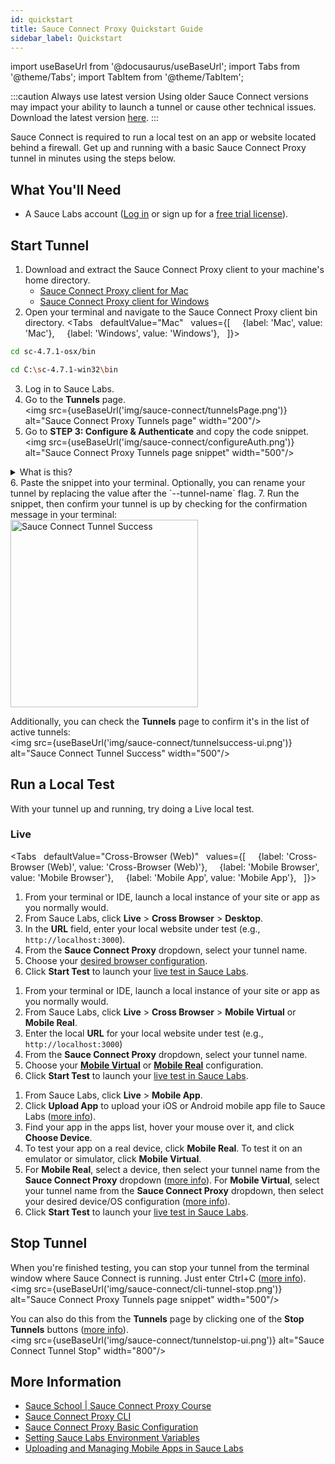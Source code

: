```yaml
---
id: quickstart
title: Sauce Connect Proxy Quickstart Guide
sidebar_label: Quickstart
---
```


import useBaseUrl from '@docusaurus/useBaseUrl';
import Tabs from '@theme/Tabs';
import TabItem from '@theme/TabItem';

:::caution Always use latest version
Using older Sauce Connect versions may impact your ability to launch a tunnel or cause other technical issues. Download the latest version [here](/secure-connections/sauce-connect/installation/).
:::

Sauce Connect is required to run a local test on an app or website located behind a firewall. Get up and running with a basic Sauce Connect Proxy tunnel in minutes using the steps below.


## What You'll Need
* A Sauce Labs account ([Log in](https://accounts.saucelabs.com/am/XUI/#login/) or sign up for a [free trial license](https://saucelabs.com/sign-up)).


## Start Tunnel

1. Download and extract the Sauce Connect Proxy client to your machine's home directory.
   * [Sauce Connect Proxy client for Mac](https://saucelabs.com/downloads/sc-4.7.1-osx.zip)
   * [Sauce Connect Proxy client for Windows](https://saucelabs.com/downloads/sc-4.7.1-win32.zip)
2. Open your terminal and navigate to the Sauce Connect Proxy client bin directory.
  <Tabs
    defaultValue="Mac"
    values={[
      {label: 'Mac', value: 'Mac'},
      {label: 'Windows', value: 'Windows'},
    ]}>

  <TabItem value="Mac">

  ```bash
  cd sc-4.7.1-osx/bin
  ```

  </TabItem>
  <TabItem value="Windows">

  ```bash
  cd C:\sc-4.7.1-win32\bin
  ```
  </TabItem>
  </Tabs>

3. Log in to Sauce Labs.
4. Go to the **Tunnels** page.<br/><img src={useBaseUrl('img/sauce-connect/tunnelsPage.png')} alt="Sauce Connect Proxy Tunnels page" width="200"/>
5. Go to **STEP 3: Configure & Authenticate** and copy the code snippet.<br/><img src={useBaseUrl('img/sauce-connect/configureAuth.png')} alt="Sauce Connect Proxy Tunnels page snippet" width="500"/>
<details><summary>What is this?</summary>
This snippet contains your authentication credentials (username and access key), selects a Sauce Labs Data Center, and applies a name to your tunnel.
</details>
6. Paste the snippet into your terminal. Optionally, you can rename your tunnel by replacing the value after the `--tunnel-name` flag.
7. Run the snippet, then confirm your tunnel is up by checking for the confirmation message in your terminal:<br/><img src={useBaseUrl('img/sauce-connect/cli-tunnel-confirmation.png')} alt="Sauce Connect Tunnel Success" width="300"/>

  Additionally, you can check the **Tunnels** page to confirm it's in the list of active tunnels:<br/><img src={useBaseUrl('img/sauce-connect/tunnelsuccess-ui.png')} alt="Sauce Connect Tunnel Success" width="500"/>


## Run a Local Test

With your tunnel up and running, try doing a Live <!--or Automated--> local test.

### Live

<Tabs
    defaultValue="Cross-Browser (Web)"
    values={[
      {label: 'Cross-Browser (Web)', value: 'Cross-Browser (Web)'},
      {label: 'Mobile Browser', value: 'Mobile Browser'},
      {label: 'Mobile App', value: 'Mobile App'},
    ]}>

<TabItem value="Cross-Browser (Web)">

1. From your terminal or IDE, launch a local instance of your site or app as you normally would.
2. From Sauce Labs, click **Live** > **Cross Browser** > **Desktop**.
3. In the **URL** field, enter your local website under test (e.g., `http://localhost:3000`).
4. From the **Sauce Connect Proxy** dropdown, select your tunnel name.
5. Choose your [desired browser configuration](/web-apps/live-testing/live-cross-browser-testing/#testing-on-a-desktop-browser).
6. Click **Start Test** to launch your [live test in Sauce Labs](/web-apps/live-testing/live-cross-browser-testing/#live-desktop-test-interface).

</TabItem>
<TabItem value="Mobile Browser">

1. From your terminal or IDE, launch a local instance of your site or app as you normally would.
2. From Sauce Labs, click **Live** > **Cross Browser** > **Mobile Virtual** or **Mobile Real**.
3. Enter the local **URL** for your local website under test (e.g., `http://localhost:3000`)
4. From the **Sauce Connect Proxy** dropdown, select your tunnel name.
5. Choose your [**Mobile Virtual**](/web-apps/live-testing/live-cross-browser-testing/#virtual-device) or [**Mobile Real**](/web-apps/live-testing/live-cross-browser-testing/#real-device) configuration.
6. Click **Start Test** to launch your [live test in Sauce Labs](/web-apps/live-testing/live-cross-browser-testing/#testing-on-a-mobile-browser).

</TabItem>
<TabItem value="Mobile App">

1. From Sauce Labs, click **Live** > **Mobile App**.
2. Click **Upload App** to upload your iOS or Android mobile app file to Sauce Labs ([more info](/mobile-apps/live-testing/live-mobile-app-testing/#uploading-an-app)).
3. Find your app in the apps list, hover your mouse over it, and click **Choose Device**.
4. To test your app on a real device, click **Mobile Real**. To test it on an emulator or simulator, click **Mobile Virtual**.
5. For **Mobile Real**, select a device, then select your tunnel name from the **Sauce Connect Proxy** dropdown ([more info](/mobile-apps/live-testing/live-mobile-app-testing/#real-devices)). For **Mobile Virtual**, select your tunnel name from the **Sauce Connect Proxy** dropdown, then select your desired device/OS configuration ([more info](/mobile-apps/live-testing/live-mobile-app-testing/#virtual-devices)).
6. Click **Start Test** to launch your [live test in Sauce Labs](/mobile-apps/live-testing/live-mobile-app-testing/#live-test-interface).

</TabItem>
</Tabs>


<!--

### Automated

<Tabs
    defaultValue="Cross-Browser (Web)"
    values={[
      {label: 'Cross-Browser (Web)', value: 'Cross-Browser (Web)'},
      {label: 'Mobile Browser', value: 'Mobile Browser'},
      {label: 'Mobile App', value: 'Mobile App'},
    ]}>

<TabItem value="Cross-Browser (Web)">

1. Open your automated test script. If you don't have one, try using one of our [sample scripts](https://github.com/saucelabs-training).
2. In your `sauce:options` capabilities section, add the `tunnelName` capability. The value needs to match what you named your tunnel in the CLI terminal (`--tunnel-name`) at launch. Here's an example:
  ```js
  capabilities: {
    browserName: 'chrome',
    browserVersion: '87.0',
    'sauce:options': {
      username: <your username>,
      accessKey: <your access key>,
      tunnelName: <your tunnel name>,
    },
  },
  ```

</TabItem>
<TabItem value="Mobile Browser">

1. Open your automated test script. If you don't have one, try using one of our [sample scripts](https://github.com/saucelabs-training).
2. In your `sauce:options` capabilities section, add the `tunnelName` capability. The value needs to match what you named your tunnel in the CLI terminal (`--tunnel-name`) at launch. Here's an example:
  ```js
  capabilities: {
    browserName: 'chrome',
    browserVersion: '87.0',
    'sauce:options': {
      username: <your username>,
      accessKey: <your access key>,
      tunnelName: <your tunnel name>,
    },
  },
  ```

</TabItem>
<TabItem value="Mobile App">

1. First, you'll need to upload your iOS or Android mobile app file to Sauce Storage. You can either [upload it through the UI](/mobile-apps/live-testing/live-mobile-app-testing/#uploading-an-app) - or - [upload it programmatically via our REST API](/dev/api/storage/#upload-file-to-app-storage) so that Sauce Labs emulators, simulators, and real devices can connect to it.
2. Open your automated test script. If you don't have one, try using one of our [sample scripts](https://github.com/saucelabs-training).
3. In your `sauce:options` capabilities section, add the `tunnelName` capability. The value needs to match what you named your tunnel in the CLI terminal (`--tunnel-name`) at launch. Here's an example:
  ```js
  capabilities: {
    browserName: 'chrome',
    browserVersion: '87.0',
    'sauce:options': {
      username: <your username>,
      accessKey: <your access key>,
      tunnelName: <your tunnel name>,
    },
  },
  ```

</TabItem>
</Tabs>

-->

## Stop Tunnel

When you're finished testing, you can stop your tunnel from the terminal window where Sauce Connect is running. Just enter Ctrl+C ([more info](/secure-connections/sauce-connect/proxy-tunnels/#to-stop-a-single-tunnel-ctrlc)).<br/><img src={useBaseUrl('img/sauce-connect/cli-tunnel-stop.png')} alt="Sauce Connect Proxy Tunnels page snippet" width="500"/>

You can also do this from the **Tunnels** page by clicking one of the **Stop Tunnels** buttons ([more info](/secure-connections/sauce-connect/proxy-tunnels/#from-the-tunnels-page)).<br/><img src={useBaseUrl('img/sauce-connect/tunnelstop-ui.png')} alt="Sauce Connect Tunnel Stop" width="800"/>


## More Information

* [Sauce School | Sauce Connect Proxy Course](https://training.saucelabs.com/sauceconnect/)
* [Sauce Connect Proxy CLI](/dev/cli/sauce-connect-proxy/)
* [Sauce Connect Proxy Basic Configuration](/secure-connections/sauce-connect/setup-configuration/basic-setup/)
* [Setting Sauce Labs Environment Variables](/secure-connections/sauce-connect/setup-configuration/environment-variables/)
* [Uploading and Managing Mobile Apps in Sauce Labs](/mobile-apps/app-storage)
